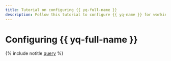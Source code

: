 ```yaml
---
title: Tutorial on configuring {{ yq-full-name }}
description: Follow this tutorial to configure {{ yq-name }} for working with audit logs.
---
```


# Configuring {{ yq-full-name }}

{% include notitle [query](../../../_tutorials/security/search-events-audit-logs/query.md) %}
